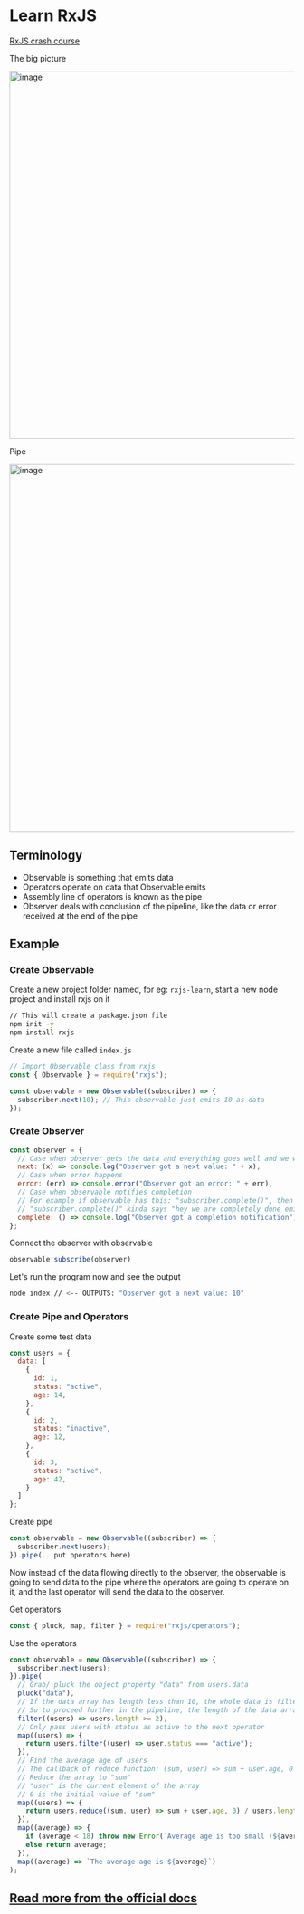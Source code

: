 # Learn RxJS
[RxJS crash course](https://youtu.be/tGWBy6Vqq9w?si=dJXYCxNn9M7X1Jya)

The big picture

<img width="650" alt="image" src="https://github.com/akhanalcs/tour-of-heroes/assets/30603497/cf35a3e0-3479-4050-9379-5beef102bba5">

Pipe

<img width="650" alt="image" src="https://github.com/akhanalcs/tour-of-heroes/assets/30603497/c68ddf95-a4c9-4aeb-a8ab-f9d44179ba29">

## Terminology
- Observable is something that emits data
- Operators operate on data that Observable emits
- Assembly line of operators is known as the pipe
- Observer deals with conclusion of the pipeline, like the data or error received at the end of the pipe

## Example
### Create Observable
Create a new project folder named, for eg: `rxjs-learn`, start a new node project and install rxjs on it
```bash
// This will create a package.json file
npm init -y
npm install rxjs
```

Create a new file called `index.js`
```js
// Import Observable class from rxjs
const { Observable } = require("rxjs");

const observable = new Observable((subscriber) => {
  subscriber.next(10); // This observable just emits 10 as data
});
```

### Create Observer
```js
const observer = {
  // Case when observer gets the data and everything goes well and we want to process it in some way
  next: (x) => console.log("Observer got a next value: " + x),
  // Case when error happens
  error: (err) => console.error("Observer got an error: " + err),
  // Case when observable notifies completion
  // For example if observable has this: "subscriber.complete()", then you'll end up here
  // "subscriber.complete()" kinda says "hey we are completely done emitting data from our observable" 
  complete: () => console.log("Observer got a completion notification")
};
```

Connect the observer with observable 
```js
observable.subscribe(observer)
```

Let's run the program now and see the output
```bash
node index // <-- OUTPUTS: "Observer got a next value: 10"
```

### Create Pipe and Operators
Create some test data
```js
const users = {
  data: [
    {
      id: 1,
      status: "active",
      age: 14,
    },
    {
      id: 2,
      status: "inactive",
      age: 12,
    },
    {
      id: 3,
      status: "active",
      age: 42,
    }
  ]
};
```

Create pipe
```js
const observable = new Observable((subscriber) => {
  subscriber.next(users);
}).pipe(...put operators here)
```
Now instead of the data flowing directly to the observer, the observable is going to send data to the pipe where the operators are going to operate on it, and the last operator will send the data to the observer.

Get operators
```js
const { pluck, map, filter } = require("rxjs/operators");
```

Use the operators
```js
const observable = new Observable((subscriber) => {
  subscriber.next(users);
}).pipe(
  // Grab/ pluck the object property "data" from users.data
  pluck("data"),
  // If the data array has length less than 10, the whole data is filtered out
  // So to proceed further in the pipeline, the length of the data array must be greater than or equal to 2
  filter((users) => users.length >= 2),
  // Only pass users with status as active to the next operator
  map((users) => {
    return users.filter((user) => user.status === "active");
  }),
  // Find the average age of users
  // The callback of reduce function: (sum, user) => sum + user.age, 0
  // Reduce the array to "sum"
  // "user" is the current element of the array
  // 0 is the initial value of "sum"
  map((users) => {
    return users.reduce((sum, user) => sum + user.age, 0) / users.length;
  }),
  map((average) => {
    if (average < 18) throw new Error(`Average age is too small (${average})`);
    else return average;
  }),
  map((average) => `The average age is ${average}`)
);
```

## [Read more from the official docs](https://rxjs.dev/guide/overview)

